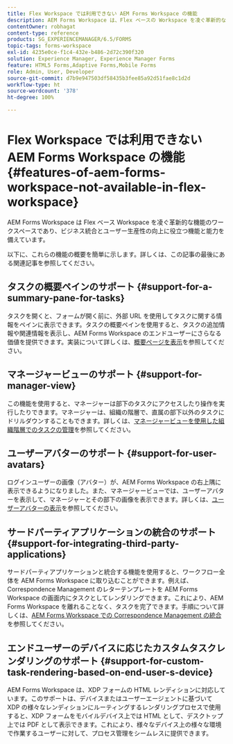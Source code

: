 ```yaml
---
title: Flex Workspace では利用できない AEM Forms Workspace の機能
description: AEM Forms Workspace は、Flex ベースの Workspace を凌ぐ革新的な機能を備えています。特徴と機能の違いについてお読みください。
contentOwner: robhagat
content-type: reference
products: SG_EXPERIENCEMANAGER/6.5/FORMS
topic-tags: forms-workspace
exl-id: 4235e0ce-f1c4-432e-b486-2d72c390f320
solution: Experience Manager, Experience Manager Forms
feature: HTML5 Forms,Adaptive Forms,Mobile Forms
role: Admin, User, Developer
source-git-commit: d7b9e947503df58435b3fee85a92d51fae8c1d2d
workflow-type: ht
source-wordcount: '378'
ht-degree: 100%

---
```


# Flex Workspace では利用できない AEM Forms Workspace の機能 {#features-of-aem-forms-workspace-not-available-in-flex-workspace}

AEM Forms Workspace は Flex ベース Workspace を凌ぐ革新的な機能のワークスペースであり、ビジネス統合とユーザー生産性の向上に役立つ機能と能力を備えています。

以下に、これらの機能の概要を簡単に示します。詳しくは、この記事の最後にある関連記事を参照してください。

## タスクの概要ペインのサポート {#support-for-a-summary-pane-for-tasks}

タスクを開くと、フォームが開く前に、外部 URL を使用してタスクに関する情報をペインに表示できます。タスクの概要ペインを使用すると、タスクの追加情報や関連情報を表示し、AEM Forms Workspace のエンドユーザーにさらなる価値を提供できます。実装について詳しくは、[概要ページを表示](/help/forms/using/displaying-information-task-summary-pane.md)を参照してください。

## マネージャービューのサポート {#support-for-manager-view}

この機能を使用すると、マネージャーは部下のタスクにアクセスしたり操作を実行したりできます。マネージャーは、組織の階層で、直属の部下以外のタスクにドリルダウンすることもできます。詳しくは、[マネージャービューを使用した組織階層でのタスクの管理](/help/forms/using/tasks-organizational-hierarchy-using-manager.md)を参照してください。

## ユーザーアバターのサポート {#support-for-user-avatars}

ログインユーザーの画像（アバター）が、AEM Forms Workspace の右上隅に表示できるようになりました。また、マネージャービューでは、ユーザーアバターを表示して、マネージャーとその部下の画像を表示できます。詳しくは、[ユーザーアバターの表示](/help/forms/using/displaying-user-avatar.md)を参照してください。

## サードパーティアプリケーションの統合のサポート {#support-for-integrating-third-party-applications}

サードパーティアプリケーションと統合する機能を使用すると、ワークフロー全体を AEM Forms Workspace に取り込むことができます。例えば、Correspondence Management のレターテンプレートを AEM Forms Workspace の画面内にタスクとしてレンダリングできます。これにより、AEM Forms Workspace を離れることなく、タスクを完了できます。手順について詳しくは、[AEM Forms Workspace での Correspondence Management の統合](/help/forms/using/integrating-correspondence-management-html-workspace.md)を参照してください。

## エンドユーザーのデバイスに応じたカスタムタスクレンダリングのサポート {#support-for-custom-task-rendering-based-on-end-user-s-device}

AEM Forms Workspace は、XDP フォームの HTML レンディションに対応しています。このサポートは、デバイスまたはユーザーエージェントに基づいて XDP の様々なレンディションにルーティングするレンダリングプロセスで使用すると、XDP フォームをモバイルデバイス上では HTML として、デスクトップ上では PDF として表示できます。これにより、様々なデバイス上の様々な環境で作業するユーザーに対して、プロセス管理をシームレスに提供できます。

